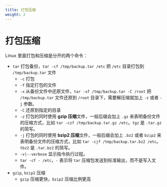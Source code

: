 ```yaml
---
title: 打包压缩
weight: 2
---
```


# 打包压缩

Linux 里面打包和压缩是分开的两个命令：

- `tar` 打包备份，`tar -cf /tmp/backup.tar /etc` 把 `/etc` 目录打包到 `/tmp/backup.tar` 文件
  - `-c` 打包
  - `-f` 指定打包的文件
  - `-x` 从备份文件中还原文件，`tar -xf /tmp/backup.tar -C /root` 把 `/tmp/backup.tar` 文件还原到 `/root` 目录下，需要解压缩就加上 `-z` 或者 `-j` 参数。
  - `-C` 还原到指定的目录
  - `-z` 打包的同时使用 **gzip 压缩**文件，一般后缀会加上 `.gz` 来表明备份文件的压缩方式，比如 `tar -czf /tmp/backup.tar.gz /etc`。`tgz` 是 `.tar.gz` 的简写。
  - `-j` 打包的同时使用 **bzip2 压缩**文件，一般后缀会加上 `.bz2` 或者 `bzip2` 来表明备份文件的压缩方式，比如 `tar -cjf /tmp/backup.tar.bz2 /etc`。`tbz2` 是 `.tar.bz2` 的简写。
  - `-v|--verbose` 显示指令执行过程。
  - `tar -cf - /etc`，`-` 表示将 `tar` 压缩包发送到标准输出，而不是写入文件。
- `gzip`, `bzip2` 压缩
  - `gzip` 压缩更快，`bzip2` 压缩比例更高